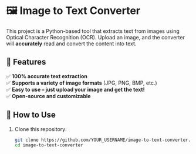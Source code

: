 # 🖼️ Image to Text Converter

This project is a Python-based tool that extracts text from images using Optical Character Recognition (OCR). Upload an image, and the converter will **accurately** read and convert the content into text.

## 🚀 Features

✅ **100% accurate text extraction**  
✅ **Supports a variety of image formats** (JPG, PNG, BMP, etc.)  
✅ **Easy to use – just upload your image and get the text!**  
✅ **Open-source and customizable**

## 🔧 How to Use

1. Clone this repository:
   ```bash
   git clone https://github.com/YOUR_USERNAME/image-to-text-converter.git
   cd image-to-text-converter


